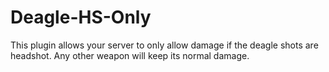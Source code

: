 # Deagle-HS-Only
This plugin allows your server to only allow damage if the deagle shots are headshot. Any other weapon will keep its normal damage.
